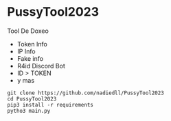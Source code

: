 # PussyTool2023
Tool De Doxeo 

- Token Info
- IP Info
- Fake info
- R4id Discord Bot
- ID > TOKEN
- y mas

```
git clone https://github.com/nadiedll/PussyTool2023
cd PussyTool2023
pip3 install -r requirements
pytho3 main.py

```
